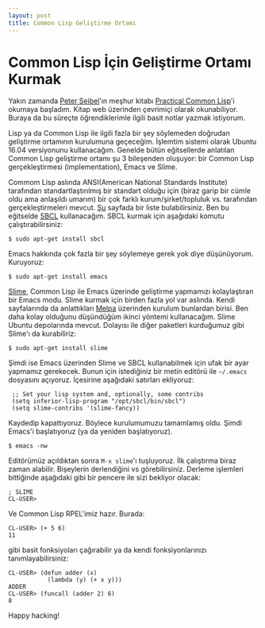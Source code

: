 ```yaml
---
layout: post
title: Common Lisp Geliştirme Ortamı
---
```


# Common Lisp İçin Geliştirme Ortamı Kurmak

Yakın zamanda [Peter Seibel](https://twitter.com/peterseibel)'ın meşhur kitabı [Practical Common Lisp](http://www.gigamonkeys.com/book/)'i okumaya başladım. Kitap web üzerinden çevrimiçi olarak okunabiliyor. Buraya da bu süreçte öğrendiklerimle ilgili basit notlar yazmak istiyorum.

Lisp ya da Common Lisp ile ilgili fazla bir şey söylemeden doğrudan geliştirme ortamının kurulumuna geçeceğim. İşlemtim sistemi olarak Ubuntu 16.04 versiyonunu kullanacağım. Genelde bütün eğitsellerde anlatılan Common Lisp geliştirme ortamı şu 3 bileşenden oluşuyor: bir Common Lisp gerçekleştirmesi (implementation), Emacs ve Slime. 

Commom Lisp aslında ANSI(American National Standards Institute) tarafından standartlaştırılmış bir standart olduğu için (biraz garip bir cümle oldu ama anlaşıldı umarım) bir çok farklı kurum/şirket/topluluk vs. tarafından gerçekleştirmeleri mevcut. [Şu](http://www.cliki.net/Common+Lisp+implementation) sayfada bir liste bulabilirsiniz. Ben bu eğitselde [SBCL](http://www.sbcl.org/) kullanacağım. SBCL kurmak için aşağıdaki komutu çalıştırabilirsiniz:

```
$ sudo apt-get install sbcl
```

Emacs hakkında çok fazla bir şey söylemeye gerek yok diye düşünüyorum. Kuruyoruz:

```
$ sudo apt-get install emacs
```

[Slime](https://common-lisp.net/project/slime/), Common Lisp ile Emacs üzerinde geliştirme yapmamızı kolaylaştıran bir Emacs modu. Slime kurmak için birden fazla yol var aslında. Kendi sayfalarında da anlattıkları [Melpa](https://melpa.org) üzerinden kurulum bunlardan birisi. Ben daha kolay olduğunu düşündüğüm ikinci yöntemi kullanacağım. Slime Ubuntu depolarında
mevcut. Dolayısı ile diğer paketleri kurduğumuz gibi Slime'ı da kurabiliriz:

```
$ sudo apt-get install slime
```

Şimdi ise Emacs üzerinden Slime ve SBCL kullanabilmek için ufak bir ayar yapmamız gerekecek. Bunun için istediğiniz bir metin editörü ile `~/.emacs` dosyasını açıyoruz. İçesirine aşağıdaki satırları ekliyoruz:

```
 ;; Set your lisp system and, optionally, some contribs
 (setq inferior-lisp-program "/opt/sbcl/bin/sbcl")
 (setq slime-contribs '(slime-fancy))
```

Kaydedip kapattıyoruz. Böylece kurulumumuzu tamamlamış oldu. Şimdi Emacs'i başlatıyoruz (ya da yeniden başlatıyoruz). 

```
$ emacs -nw
```

Editörümüz açıldıktan sonra `M-x slime`'ı tuşluyoruz. İlk çalıştırma biraz zaman alabilir. Bişeylerin derlendiğini vs görebilirsiniz. Derleme işlemleri bittiğinde aşağıdaki gibi bir pencere ile sizi bekliyor olacak:

```
; SLIME
CL-USER> 
```

Ve Common Lisp RPEL'imiz hazır. Burada:

```
CL-USER> (+ 5 6)
11
```

gibi basit fonksiyoları çağırabilir ya da kendi fonksiyonlarınızı tanımlayabilirsiniz:

```
CL-USER> (defun adder (x)
           (lambda (y) (+ x y)))
ADDER
CL-USER> (funcall (adder 2) 6)
8
```

Happy hacking!

